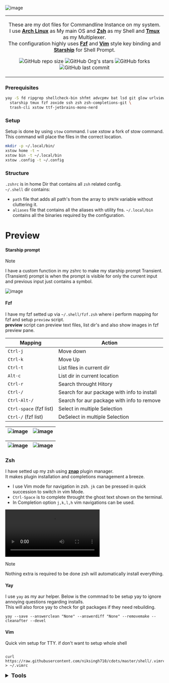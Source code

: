 <p align="center" style="color:grey">

![image](https://github.com/niksingh710/cdots/assets/60490474/17f50b3e-2fdf-4914-b396-475574afeb68)

<div align="center">
<table>
<tbody>
<td align="center">
<img width="2000" height="0"><br>

These are my dot files for Commandline Instance on my system.<br>
I use **[Arch Linux](https://archlinux.org)** as My main OS and **[Zsh](https://www.zsh.org/)** as my Shell and **[Tmux](https://github.com/tmux/tmux)** as my Multiplexer.<br>
The configuration highly uses **[Fzf](https://github.com/junegunn/fzf)** and **[Vim](https://github.com/vim/vim)** style key binding and **[Starship](https://github.com/starship/starship)** for Shell Prompt.<br>

![GitHub repo size](https://img.shields.io/github/repo-size/niksingh710/cdots)
![GitHub Org's stars](https://img.shields.io/github/stars/niksingh710%2Fcdots)
![GitHub forks](https://img.shields.io/github/forks/niksingh710/cdots)
![GitHub last commit](https://img.shields.io/github/last-commit/niksingh710/cdots)

<img width="2000" height="0">
</td>
</tbody>
</table>
</div>
</p>

### Prerequisites

```bash
yay -S fd ripgrep shellcheck-bin shfmt advcpmv bat lsd git glow urlview git-secret \
  starship tmux fzf zoxide ssh zsh zsh-completions-git \
  trash-cli xstow ttf-jetbrains-mono-nerd 
```

### Setup

Setup is done by using `stow` command. I use xstow a fork of stow command.<br>
This command will place the files in the correct location.

```bash
mkdir -p ~/.local/bin/
xstow home -t ~
xstow bin -t ~/.local/bin
xstow .config -t ~/.config
````

### Structure
`.zshrc` is in home Dir that contains all `zsh` related config.<br>
`~/.shell` dir contains:<br> 
  - `path` file that adds all path's from the array to `$PATH` variable without cluttering it.
  - `aliases` file that contains all the aliases with utility fns.
`~/.local/bin` contains all the binaries required by the configuration.

# Preview

#### Starship prompt
> [!Note]
> I have a custom function in my zshrc to make my starship prompt Transient. <br>
(Transient) prompt is when the prompt is visible for only the current input and previous input just contains a symbol.

![image](https://github.com/niksingh710/cdots/assets/60490474/1c1bff31-eb4f-43e7-8dd4-e55892622977)

#### Fzf
I have my fzf setted up via `~/.shell/fzf.zsh` where i perform mapping for fzf and setup `preview` script.<br>
**preview** script can preview text files, list dir's and also show images in fzf preview pane.


<div align="center">

| Mapping | Action |
| - | - |
| `Ctrl-j`  | Move down |
| `Ctrl-k`  | Move Up |
| `Ctrl-t` | List files in current dir |
| `Alt-c` | List dir in current location |
| `Ctrl-r` | Search throught Hitory |
| `Ctrl-/` | Search for aur package with info to install|
| `Ctrl-Alt-/` | Search for aur package with info to remove |
| `Ctrl-space` (fzf list) | Select in multiple Selection |
| `Ctrl-/` (fzf list) | DeSelect in multiple Selection |
</div>

| ![image](https://github.com/niksingh710/cdots/assets/60490474/6a96631d-02c0-4c5a-a777-1edaff594081) | ![image](https://github.com/niksingh710/cdots/assets/60490474/3a761775-695a-4160-a835-6077fd1cc90a) |
| - | - |

| ![image](https://github.com/niksingh710/cdots/assets/60490474/6ab40586-9978-4b8c-b944-f0343e180b6a) | ![image](https://github.com/niksingh710/cdots/assets/60490474/bf5cf7cf-b5bc-4d59-92ed-d73c71f15df8) |
| - | - |

### Zsh

I have setted up my zsh using **[znap](https://github.com/marlonrichert/zsh-snap)** plugin manager.<br>
It makes plugin installation and completions management a breeze.

- I use Vim mode for navigation in zsh. `jk` can be pressed in quick succession to switch in vim Mode. <br>
- `Ctrl-Space` is to complete throught the ghost text shown on the terminal. <br>
- In Completion option `j,k,l,h` vim navigations can be used. 

<video loop autoplay src="https://github.com/niksingh710/cdots/assets/60490474/fe221a84-e321-4d9b-a339-695660635a6a"></video>


>[!Note]
> Nothing extra is required to be done zsh will automatically install everything.

#### Yay

I use `yay` as my aur helper.
Below is the commnad to be setup yay to ignore annoying questions regarding installs.<br>
This will also force yay to check for git packages if they need rebuilding.

```
yay --save --answerclean "None" --answerdiff "None" --removemake --cleanafter --devel
```
#### Vim

Quick vim setup for TTY. if don't want to setup whole shell

```

curl https://raw.githubusercontent.com/niksingh710/cdots/master/shell/.vimrc > ~/.vimrc

```

<details>

  <summary style="font-weight:bold; font-size: 18px;">
    Tools
  </summary>

- **Node**
  - For Node js i recommend using [fnm](https://github.com/Schniz/fnm). My `~/.shell/path` already includes it as in path i only need to install it.
- Rust
  - Rustup for rust

</details>
